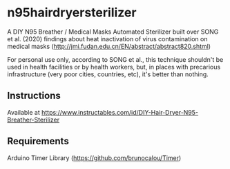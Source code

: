 # n95hairdryersterilizer

A DIY N95 Breather / Medical Masks Automated Sterilizer built over SONG et al. (2020) findings about heat inactivation of virus contamination on medical masks (http://jmi.fudan.edu.cn/EN/abstract/abstract820.shtml)

For personal use only, according to SONG et al., this technique shouldn't be used in health facilities or by health workers, but, in places with precarious infrastructure (very poor cities, countries, etc), it's better than nothing.

## Instructions

Available at https://www.instructables.com/id/DIY-Hair-Dryer-N95-Breather-Sterilizer

## Requirements

Arduino Timer Library (https://github.com/brunocalou/Timer)
